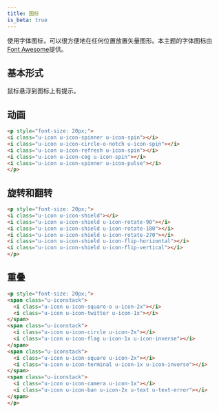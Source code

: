 ```yaml
---
title: 图标
is_beta: true
---
```


使用字体图标，可以很方便地在任何位置放置矢量图形。本主题的字体图标由[Font Awesome](http://fortawesome.github.com/Font-Awesome)提供。

## 基本形式

鼠标悬浮到图标上有提示。

<p style="font-size: 20px;">
<i class="u-icon u-icon-glass" title="u-icon u-icon-glass"></i>
<i class="u-icon u-icon-music" title="u-icon u-icon-music"></i>
<i class="u-icon u-icon-search" title="u-icon u-icon-search"></i>
<i class="u-icon u-icon-envelope-o" title="u-icon u-icon-envelope-o"></i>
<i class="u-icon u-icon-heart" title="u-icon u-icon-heart"></i>
<i class="u-icon u-icon-star" title="u-icon u-icon-star"></i>
<i class="u-icon u-icon-star-o" title="u-icon u-icon-star-o"></i>
<i class="u-icon u-icon-user" title="u-icon u-icon-user"></i>
<i class="u-icon u-icon-film" title="u-icon u-icon-film"></i>
<i class="u-icon u-icon-th-large" title="u-icon u-icon-th-large"></i>
<i class="u-icon u-icon-th" title="u-icon u-icon-th"></i>
<i class="u-icon u-icon-th-list" title="u-icon u-icon-th-list"></i>
<i class="u-icon u-icon-check" title="u-icon u-icon-check"></i>
<i class="u-icon u-icon-remove" title="u-icon u-icon-remove"></i>
<i class="u-icon u-icon-close" title="u-icon u-icon-close"></i>
<i class="u-icon u-icon-times" title="u-icon u-icon-times"></i>
<i class="u-icon u-icon-search-plus" title="u-icon u-icon-search-plus"></i>
<i class="u-icon u-icon-search-minus" title="u-icon u-icon-search-minus"></i>
<i class="u-icon u-icon-power-off" title="u-icon u-icon-power-off"></i>
<i class="u-icon u-icon-signal" title="u-icon u-icon-signal"></i>
<i class="u-icon u-icon-gear" title="u-icon u-icon-gear"></i>
<i class="u-icon u-icon-cog" title="u-icon u-icon-cog"></i>
<i class="u-icon u-icon-trash-o" title="u-icon u-icon-trash-o"></i>
<i class="u-icon u-icon-home" title="u-icon u-icon-home"></i>
<i class="u-icon u-icon-file-o" title="u-icon u-icon-file-o"></i>
<i class="u-icon u-icon-clock-o" title="u-icon u-icon-clock-o"></i>
<i class="u-icon u-icon-road" title="u-icon u-icon-road"></i>
<i class="u-icon u-icon-download" title="u-icon u-icon-download"></i>
<i class="u-icon u-icon-arrow-circle-o-down" title="u-icon u-icon-arrow-circle-o-down"></i>
<i class="u-icon u-icon-arrow-circle-o-up" title="u-icon u-icon-arrow-circle-o-up"></i>
<i class="u-icon u-icon-inbox" title="u-icon u-icon-inbox"></i>
<i class="u-icon u-icon-play-circle-o" title="u-icon u-icon-play-circle-o"></i>
<i class="u-icon u-icon-rotate-right" title="u-icon u-icon-rotate-right"></i>
<i class="u-icon u-icon-repeat" title="u-icon u-icon-repeat"></i>
<i class="u-icon u-icon-refresh" title="u-icon u-icon-refresh"></i>
<i class="u-icon u-icon-list-alt" title="u-icon u-icon-list-alt"></i>
<i class="u-icon u-icon-lock" title="u-icon u-icon-lock"></i>
<i class="u-icon u-icon-flag" title="u-icon u-icon-flag"></i>
<i class="u-icon u-icon-headphones" title="u-icon u-icon-headphones"></i>
<i class="u-icon u-icon-volume-off" title="u-icon u-icon-volume-off"></i>
<i class="u-icon u-icon-volume-down" title="u-icon u-icon-volume-down"></i>
<i class="u-icon u-icon-volume-up" title="u-icon u-icon-volume-up"></i>
<i class="u-icon u-icon-qrcode" title="u-icon u-icon-qrcode"></i>
<i class="u-icon u-icon-barcode" title="u-icon u-icon-barcode"></i>
<i class="u-icon u-icon-tag" title="u-icon u-icon-tag"></i>
<i class="u-icon u-icon-tags" title="u-icon u-icon-tags"></i>
<i class="u-icon u-icon-book" title="u-icon u-icon-book"></i>
<i class="u-icon u-icon-bookmark" title="u-icon u-icon-bookmark"></i>
<i class="u-icon u-icon-print" title="u-icon u-icon-print"></i>
<i class="u-icon u-icon-camera" title="u-icon u-icon-camera"></i>
<i class="u-icon u-icon-font" title="u-icon u-icon-font"></i>
<i class="u-icon u-icon-bold" title="u-icon u-icon-bold"></i>
<i class="u-icon u-icon-italic" title="u-icon u-icon-italic"></i>
<i class="u-icon u-icon-text-height" title="u-icon u-icon-text-height"></i>
<i class="u-icon u-icon-text-width" title="u-icon u-icon-text-width"></i>
<i class="u-icon u-icon-align-left" title="u-icon u-icon-align-left"></i>
<i class="u-icon u-icon-align-center" title="u-icon u-icon-align-center"></i>
<i class="u-icon u-icon-align-right" title="u-icon u-icon-align-right"></i>
<i class="u-icon u-icon-align-justify" title="u-icon u-icon-align-justify"></i>
<i class="u-icon u-icon-list" title="u-icon u-icon-list"></i>
<i class="u-icon u-icon-dedent" title="u-icon u-icon-dedent"></i>
<i class="u-icon u-icon-outdent" title="u-icon u-icon-outdent"></i>
<i class="u-icon u-icon-indent" title="u-icon u-icon-indent"></i>
<i class="u-icon u-icon-video-camera" title="u-icon u-icon-video-camera"></i>
<i class="u-icon u-icon-photo" title="u-icon u-icon-photo"></i>
<i class="u-icon u-icon-image" title="u-icon u-icon-image"></i>
<i class="u-icon u-icon-picture-o" title="u-icon u-icon-picture-o"></i>
<i class="u-icon u-icon-pencil" title="u-icon u-icon-pencil"></i>
<i class="u-icon u-icon-map-marker" title="u-icon u-icon-map-marker"></i>
<i class="u-icon u-icon-adjust" title="u-icon u-icon-adjust"></i>
<i class="u-icon u-icon-tint" title="u-icon u-icon-tint"></i>
<i class="u-icon u-icon-edit" title="u-icon u-icon-edit"></i>
<i class="u-icon u-icon-pencil-square-o" title="u-icon u-icon-pencil-square-o"></i>
<i class="u-icon u-icon-share-square-o" title="u-icon u-icon-share-square-o"></i>
<i class="u-icon u-icon-check-square-o" title="u-icon u-icon-check-square-o"></i>
<i class="u-icon u-icon-arrows" title="u-icon u-icon-arrows"></i>
<i class="u-icon u-icon-step-backward" title="u-icon u-icon-step-backward"></i>
<i class="u-icon u-icon-fast-backward" title="u-icon u-icon-fast-backward"></i>
<i class="u-icon u-icon-backward" title="u-icon u-icon-backward"></i>
<i class="u-icon u-icon-play" title="u-icon u-icon-play"></i>
<i class="u-icon u-icon-pause" title="u-icon u-icon-pause"></i>
<i class="u-icon u-icon-stop" title="u-icon u-icon-stop"></i>
<i class="u-icon u-icon-forward" title="u-icon u-icon-forward"></i>
<i class="u-icon u-icon-fast-forward" title="u-icon u-icon-fast-forward"></i>
<i class="u-icon u-icon-step-forward" title="u-icon u-icon-step-forward"></i>
<i class="u-icon u-icon-eject" title="u-icon u-icon-eject"></i>
<i class="u-icon u-icon-chevron-left" title="u-icon u-icon-chevron-left"></i>
<i class="u-icon u-icon-chevron-right" title="u-icon u-icon-chevron-right"></i>
<i class="u-icon u-icon-plus-circle" title="u-icon u-icon-plus-circle"></i>
<i class="u-icon u-icon-minus-circle" title="u-icon u-icon-minus-circle"></i>
<i class="u-icon u-icon-times-circle" title="u-icon u-icon-times-circle"></i>
<i class="u-icon u-icon-check-circle" title="u-icon u-icon-check-circle"></i>
<i class="u-icon u-icon-question-circle" title="u-icon u-icon-question-circle"></i>
<i class="u-icon u-icon-info-circle" title="u-icon u-icon-info-circle"></i>
<i class="u-icon u-icon-crosshairs" title="u-icon u-icon-crosshairs"></i>
<i class="u-icon u-icon-times-circle-o" title="u-icon u-icon-times-circle-o"></i>
<i class="u-icon u-icon-check-circle-o" title="u-icon u-icon-check-circle-o"></i>
<i class="u-icon u-icon-ban" title="u-icon u-icon-ban"></i>
<i class="u-icon u-icon-arrow-left" title="u-icon u-icon-arrow-left"></i>
<i class="u-icon u-icon-arrow-right" title="u-icon u-icon-arrow-right"></i>
<i class="u-icon u-icon-arrow-up" title="u-icon u-icon-arrow-up"></i>
<i class="u-icon u-icon-arrow-down" title="u-icon u-icon-arrow-down"></i>
<i class="u-icon u-icon-mail-forward" title="u-icon u-icon-mail-forward"></i>
<i class="u-icon u-icon-share" title="u-icon u-icon-share"></i>
<i class="u-icon u-icon-expand" title="u-icon u-icon-expand"></i>
<i class="u-icon u-icon-compress" title="u-icon u-icon-compress"></i>
<i class="u-icon u-icon-plus" title="u-icon u-icon-plus"></i>
<i class="u-icon u-icon-minus" title="u-icon u-icon-minus"></i>
<i class="u-icon u-icon-asterisk" title="u-icon u-icon-asterisk"></i>
<i class="u-icon u-icon-exclamation-circle" title="u-icon u-icon-exclamation-circle"></i>
<i class="u-icon u-icon-gift" title="u-icon u-icon-gift"></i>
<i class="u-icon u-icon-leaf" title="u-icon u-icon-leaf"></i>
<i class="u-icon u-icon-fire" title="u-icon u-icon-fire"></i>
<i class="u-icon u-icon-eye" title="u-icon u-icon-eye"></i>
<i class="u-icon u-icon-eye-slash" title="u-icon u-icon-eye-slash"></i>
<i class="u-icon u-icon-warning" title="u-icon u-icon-warning"></i>
<i class="u-icon u-icon-exclamation-triangle" title="u-icon u-icon-exclamation-triangle"></i>
<i class="u-icon u-icon-plane" title="u-icon u-icon-plane"></i>
<i class="u-icon u-icon-calendar" title="u-icon u-icon-calendar"></i>
<i class="u-icon u-icon-random" title="u-icon u-icon-random"></i>
<i class="u-icon u-icon-comment" title="u-icon u-icon-comment"></i>
<i class="u-icon u-icon-magnet" title="u-icon u-icon-magnet"></i>
<i class="u-icon u-icon-chevron-up" title="u-icon u-icon-chevron-up"></i>
<i class="u-icon u-icon-chevron-down" title="u-icon u-icon-chevron-down"></i>
<i class="u-icon u-icon-retweet" title="u-icon u-icon-retweet"></i>
<i class="u-icon u-icon-shopping-cart" title="u-icon u-icon-shopping-cart"></i>
<i class="u-icon u-icon-folder" title="u-icon u-icon-folder"></i>
<i class="u-icon u-icon-folder-open" title="u-icon u-icon-folder-open"></i>
<i class="u-icon u-icon-arrows-v" title="u-icon u-icon-arrows-v"></i>
<i class="u-icon u-icon-arrows-h" title="u-icon u-icon-arrows-h"></i>
<i class="u-icon u-icon-bar-chart-o" title="u-icon u-icon-bar-chart-o"></i>
<i class="u-icon u-icon-bar-chart" title="u-icon u-icon-bar-chart"></i>
<i class="u-icon u-icon-twitter-square" title="u-icon u-icon-twitter-square"></i>
<i class="u-icon u-icon-facebook-square" title="u-icon u-icon-facebook-square"></i>
<i class="u-icon u-icon-camera-retro" title="u-icon u-icon-camera-retro"></i>
<i class="u-icon u-icon-key" title="u-icon u-icon-key"></i>
<i class="u-icon u-icon-gears" title="u-icon u-icon-gears"></i>
<i class="u-icon u-icon-cogs" title="u-icon u-icon-cogs"></i>
<i class="u-icon u-icon-comments" title="u-icon u-icon-comments"></i>
<i class="u-icon u-icon-thumbs-o-up" title="u-icon u-icon-thumbs-o-up"></i>
<i class="u-icon u-icon-thumbs-o-down" title="u-icon u-icon-thumbs-o-down"></i>
<i class="u-icon u-icon-star-half" title="u-icon u-icon-star-half"></i>
<i class="u-icon u-icon-heart-o" title="u-icon u-icon-heart-o"></i>
<i class="u-icon u-icon-sign-out" title="u-icon u-icon-sign-out"></i>
<i class="u-icon u-icon-linkedin-square" title="u-icon u-icon-linkedin-square"></i>
<i class="u-icon u-icon-thumb-tack" title="u-icon u-icon-thumb-tack"></i>
<i class="u-icon u-icon-external-link" title="u-icon u-icon-external-link"></i>
<i class="u-icon u-icon-sign-in" title="u-icon u-icon-sign-in"></i>
<i class="u-icon u-icon-trophy" title="u-icon u-icon-trophy"></i>
<i class="u-icon u-icon-github-square" title="u-icon u-icon-github-square"></i>
<i class="u-icon u-icon-upload" title="u-icon u-icon-upload"></i>
<i class="u-icon u-icon-lemon-o" title="u-icon u-icon-lemon-o"></i>
<i class="u-icon u-icon-phone" title="u-icon u-icon-phone"></i>
<i class="u-icon u-icon-square-o" title="u-icon u-icon-square-o"></i>
<i class="u-icon u-icon-bookmark-o" title="u-icon u-icon-bookmark-o"></i>
<i class="u-icon u-icon-phone-square" title="u-icon u-icon-phone-square"></i>
<i class="u-icon u-icon-twitter" title="u-icon u-icon-twitter"></i>
<i class="u-icon u-icon-facebook-f" title="u-icon u-icon-facebook-f"></i>
<i class="u-icon u-icon-facebook" title="u-icon u-icon-facebook"></i>
<i class="u-icon u-icon-github" title="u-icon u-icon-github"></i>
<i class="u-icon u-icon-unlock" title="u-icon u-icon-unlock"></i>
<i class="u-icon u-icon-credit-card" title="u-icon u-icon-credit-card"></i>
<i class="u-icon u-icon-feed" title="u-icon u-icon-feed"></i>
<i class="u-icon u-icon-rss" title="u-icon u-icon-rss"></i>
<i class="u-icon u-icon-hdd-o" title="u-icon u-icon-hdd-o"></i>
<i class="u-icon u-icon-bullhorn" title="u-icon u-icon-bullhorn"></i>
<i class="u-icon u-icon-bell" title="u-icon u-icon-bell"></i>
<i class="u-icon u-icon-certificate" title="u-icon u-icon-certificate"></i>
<i class="u-icon u-icon-hand-o-right" title="u-icon u-icon-hand-o-right"></i>
<i class="u-icon u-icon-hand-o-left" title="u-icon u-icon-hand-o-left"></i>
<i class="u-icon u-icon-hand-o-up" title="u-icon u-icon-hand-o-up"></i>
<i class="u-icon u-icon-hand-o-down" title="u-icon u-icon-hand-o-down"></i>
<i class="u-icon u-icon-arrow-circle-left" title="u-icon u-icon-arrow-circle-left"></i>
<i class="u-icon u-icon-arrow-circle-right" title="u-icon u-icon-arrow-circle-right"></i>
<i class="u-icon u-icon-arrow-circle-up" title="u-icon u-icon-arrow-circle-up"></i>
<i class="u-icon u-icon-arrow-circle-down" title="u-icon u-icon-arrow-circle-down"></i>
<i class="u-icon u-icon-globe" title="u-icon u-icon-globe"></i>
<i class="u-icon u-icon-wrench" title="u-icon u-icon-wrench"></i>
<i class="u-icon u-icon-tasks" title="u-icon u-icon-tasks"></i>
<i class="u-icon u-icon-filter" title="u-icon u-icon-filter"></i>
<i class="u-icon u-icon-briefcase" title="u-icon u-icon-briefcase"></i>
<i class="u-icon u-icon-arrows-alt" title="u-icon u-icon-arrows-alt"></i>
<i class="u-icon u-icon-group" title="u-icon u-icon-group"></i>
<i class="u-icon u-icon-users" title="u-icon u-icon-users"></i>
<i class="u-icon u-icon-chain" title="u-icon u-icon-chain"></i>
<i class="u-icon u-icon-link" title="u-icon u-icon-link"></i>
<i class="u-icon u-icon-cloud" title="u-icon u-icon-cloud"></i>
<i class="u-icon u-icon-flask" title="u-icon u-icon-flask"></i>
<i class="u-icon u-icon-cut" title="u-icon u-icon-cut"></i>
<i class="u-icon u-icon-scissors" title="u-icon u-icon-scissors"></i>
<i class="u-icon u-icon-copy" title="u-icon u-icon-copy"></i>
<i class="u-icon u-icon-files-o" title="u-icon u-icon-files-o"></i>
<i class="u-icon u-icon-paperclip" title="u-icon u-icon-paperclip"></i>
<i class="u-icon u-icon-save" title="u-icon u-icon-save"></i>
<i class="u-icon u-icon-floppy-o" title="u-icon u-icon-floppy-o"></i>
<i class="u-icon u-icon-square" title="u-icon u-icon-square"></i>
<i class="u-icon u-icon-navicon" title="u-icon u-icon-navicon"></i>
<i class="u-icon u-icon-reorder" title="u-icon u-icon-reorder"></i>
<i class="u-icon u-icon-bars" title="u-icon u-icon-bars"></i>
<i class="u-icon u-icon-list-ul" title="u-icon u-icon-list-ul"></i>
<i class="u-icon u-icon-list-ol" title="u-icon u-icon-list-ol"></i>
<i class="u-icon u-icon-strikethrough" title="u-icon u-icon-strikethrough"></i>
<i class="u-icon u-icon-underline" title="u-icon u-icon-underline"></i>
<i class="u-icon u-icon-table" title="u-icon u-icon-table"></i>
<i class="u-icon u-icon-magic" title="u-icon u-icon-magic"></i>
<i class="u-icon u-icon-truck" title="u-icon u-icon-truck"></i>
<i class="u-icon u-icon-pinterest" title="u-icon u-icon-pinterest"></i>
<i class="u-icon u-icon-pinterest-square" title="u-icon u-icon-pinterest-square"></i>
<i class="u-icon u-icon-google-plus-square" title="u-icon u-icon-google-plus-square"></i>
<i class="u-icon u-icon-google-plus" title="u-icon u-icon-google-plus"></i>
<i class="u-icon u-icon-money" title="u-icon u-icon-money"></i>
<i class="u-icon u-icon-caret-down" title="u-icon u-icon-caret-down"></i>
<i class="u-icon u-icon-caret-up" title="u-icon u-icon-caret-up"></i>
<i class="u-icon u-icon-caret-left" title="u-icon u-icon-caret-left"></i>
<i class="u-icon u-icon-caret-right" title="u-icon u-icon-caret-right"></i>
<i class="u-icon u-icon-columns" title="u-icon u-icon-columns"></i>
<i class="u-icon u-icon-unsorted" title="u-icon u-icon-unsorted"></i>
<i class="u-icon u-icon-sort" title="u-icon u-icon-sort"></i>
<i class="u-icon u-icon-sort-down" title="u-icon u-icon-sort-down"></i>
<i class="u-icon u-icon-sort-desc" title="u-icon u-icon-sort-desc"></i>
<i class="u-icon u-icon-sort-up" title="u-icon u-icon-sort-up"></i>
<i class="u-icon u-icon-sort-asc" title="u-icon u-icon-sort-asc"></i>
<i class="u-icon u-icon-envelope" title="u-icon u-icon-envelope"></i>
<i class="u-icon u-icon-linkedin" title="u-icon u-icon-linkedin"></i>
<i class="u-icon u-icon-rotate-left" title="u-icon u-icon-rotate-left"></i>
<i class="u-icon u-icon-undo" title="u-icon u-icon-undo"></i>
<i class="u-icon u-icon-legal" title="u-icon u-icon-legal"></i>
<i class="u-icon u-icon-gavel" title="u-icon u-icon-gavel"></i>
<i class="u-icon u-icon-dashboard" title="u-icon u-icon-dashboard"></i>
<i class="u-icon u-icon-tachometer" title="u-icon u-icon-tachometer"></i>
<i class="u-icon u-icon-comment-o" title="u-icon u-icon-comment-o"></i>
<i class="u-icon u-icon-comments-o" title="u-icon u-icon-comments-o"></i>
<i class="u-icon u-icon-flash" title="u-icon u-icon-flash"></i>
<i class="u-icon u-icon-bolt" title="u-icon u-icon-bolt"></i>
<i class="u-icon u-icon-sitemap" title="u-icon u-icon-sitemap"></i>
<i class="u-icon u-icon-umbrella" title="u-icon u-icon-umbrella"></i>
<i class="u-icon u-icon-paste" title="u-icon u-icon-paste"></i>
<i class="u-icon u-icon-clipboard" title="u-icon u-icon-clipboard"></i>
<i class="u-icon u-icon-lightbulb-o" title="u-icon u-icon-lightbulb-o"></i>
<i class="u-icon u-icon-exchange" title="u-icon u-icon-exchange"></i>
<i class="u-icon u-icon-cloud-download" title="u-icon u-icon-cloud-download"></i>
<i class="u-icon u-icon-cloud-upload" title="u-icon u-icon-cloud-upload"></i>
<i class="u-icon u-icon-user-md" title="u-icon u-icon-user-md"></i>
<i class="u-icon u-icon-stethoscope" title="u-icon u-icon-stethoscope"></i>
<i class="u-icon u-icon-suitcase" title="u-icon u-icon-suitcase"></i>
<i class="u-icon u-icon-bell-o" title="u-icon u-icon-bell-o"></i>
<i class="u-icon u-icon-coffee" title="u-icon u-icon-coffee"></i>
<i class="u-icon u-icon-cutlery" title="u-icon u-icon-cutlery"></i>
<i class="u-icon u-icon-file-text-o" title="u-icon u-icon-file-text-o"></i>
<i class="u-icon u-icon-building-o" title="u-icon u-icon-building-o"></i>
<i class="u-icon u-icon-hospital-o" title="u-icon u-icon-hospital-o"></i>
<i class="u-icon u-icon-ambulance" title="u-icon u-icon-ambulance"></i>
<i class="u-icon u-icon-medkit" title="u-icon u-icon-medkit"></i>
<i class="u-icon u-icon-fighter-jet" title="u-icon u-icon-fighter-jet"></i>
<i class="u-icon u-icon-beer" title="u-icon u-icon-beer"></i>
<i class="u-icon u-icon-h-square" title="u-icon u-icon-h-square"></i>
<i class="u-icon u-icon-plus-square" title="u-icon u-icon-plus-square"></i>
<i class="u-icon u-icon-angle-double-left" title="u-icon u-icon-angle-double-left"></i>
<i class="u-icon u-icon-angle-double-right" title="u-icon u-icon-angle-double-right"></i>
<i class="u-icon u-icon-angle-double-up" title="u-icon u-icon-angle-double-up"></i>
<i class="u-icon u-icon-angle-double-down" title="u-icon u-icon-angle-double-down"></i>
<i class="u-icon u-icon-angle-left" title="u-icon u-icon-angle-left"></i>
<i class="u-icon u-icon-angle-right" title="u-icon u-icon-angle-right"></i>
<i class="u-icon u-icon-angle-up" title="u-icon u-icon-angle-up"></i>
<i class="u-icon u-icon-angle-down" title="u-icon u-icon-angle-down"></i>
<i class="u-icon u-icon-desktop" title="u-icon u-icon-desktop"></i>
<i class="u-icon u-icon-laptop" title="u-icon u-icon-laptop"></i>
<i class="u-icon u-icon-tablet" title="u-icon u-icon-tablet"></i>
<i class="u-icon u-icon-mobile-phone" title="u-icon u-icon-mobile-phone"></i>
<i class="u-icon u-icon-mobile" title="u-icon u-icon-mobile"></i>
<i class="u-icon u-icon-circle-o" title="u-icon u-icon-circle-o"></i>
<i class="u-icon u-icon-quote-left" title="u-icon u-icon-quote-left"></i>
<i class="u-icon u-icon-quote-right" title="u-icon u-icon-quote-right"></i>
<i class="u-icon u-icon-spinner" title="u-icon u-icon-spinner"></i>
<i class="u-icon u-icon-circle" title="u-icon u-icon-circle"></i>
<i class="u-icon u-icon-mail-reply" title="u-icon u-icon-mail-reply"></i>
<i class="u-icon u-icon-reply" title="u-icon u-icon-reply"></i>
<i class="u-icon u-icon-github-alt" title="u-icon u-icon-github-alt"></i>
<i class="u-icon u-icon-folder-o" title="u-icon u-icon-folder-o"></i>
<i class="u-icon u-icon-folder-open-o" title="u-icon u-icon-folder-open-o"></i>
<i class="u-icon u-icon-smile-o" title="u-icon u-icon-smile-o"></i>
<i class="u-icon u-icon-frown-o" title="u-icon u-icon-frown-o"></i>
<i class="u-icon u-icon-meh-o" title="u-icon u-icon-meh-o"></i>
<i class="u-icon u-icon-gamepad" title="u-icon u-icon-gamepad"></i>
<i class="u-icon u-icon-keyboard-o" title="u-icon u-icon-keyboard-o"></i>
<i class="u-icon u-icon-flag-o" title="u-icon u-icon-flag-o"></i>
<i class="u-icon u-icon-flag-checkered" title="u-icon u-icon-flag-checkered"></i>
<i class="u-icon u-icon-terminal" title="u-icon u-icon-terminal"></i>
<i class="u-icon u-icon-code" title="u-icon u-icon-code"></i>
<i class="u-icon u-icon-mail-reply-all" title="u-icon u-icon-mail-reply-all"></i>
<i class="u-icon u-icon-reply-all" title="u-icon u-icon-reply-all"></i>
<i class="u-icon u-icon-star-half-empty" title="u-icon u-icon-star-half-empty"></i>
<i class="u-icon u-icon-star-half-full" title="u-icon u-icon-star-half-full"></i>
<i class="u-icon u-icon-star-half-o" title="u-icon u-icon-star-half-o"></i>
<i class="u-icon u-icon-location-arrow" title="u-icon u-icon-location-arrow"></i>
<i class="u-icon u-icon-crop" title="u-icon u-icon-crop"></i>
<i class="u-icon u-icon-code-fork" title="u-icon u-icon-code-fork"></i>
<i class="u-icon u-icon-unlink" title="u-icon u-icon-unlink"></i>
<i class="u-icon u-icon-chain-broken" title="u-icon u-icon-chain-broken"></i>
<i class="u-icon u-icon-question" title="u-icon u-icon-question"></i>
<i class="u-icon u-icon-info" title="u-icon u-icon-info"></i>
<i class="u-icon u-icon-exclamation" title="u-icon u-icon-exclamation"></i>
<i class="u-icon u-icon-superscript" title="u-icon u-icon-superscript"></i>
<i class="u-icon u-icon-subscript" title="u-icon u-icon-subscript"></i>
<i class="u-icon u-icon-eraser" title="u-icon u-icon-eraser"></i>
<i class="u-icon u-icon-puzzle-piece" title="u-icon u-icon-puzzle-piece"></i>
<i class="u-icon u-icon-microphone" title="u-icon u-icon-microphone"></i>
<i class="u-icon u-icon-microphone-slash" title="u-icon u-icon-microphone-slash"></i>
<i class="u-icon u-icon-shield" title="u-icon u-icon-shield"></i>
<i class="u-icon u-icon-calendar-o" title="u-icon u-icon-calendar-o"></i>
<i class="u-icon u-icon-fire-extinguisher" title="u-icon u-icon-fire-extinguisher"></i>
<i class="u-icon u-icon-rocket" title="u-icon u-icon-rocket"></i>
<i class="u-icon u-icon-maxcdn" title="u-icon u-icon-maxcdn"></i>
<i class="u-icon u-icon-chevron-circle-left" title="u-icon u-icon-chevron-circle-left"></i>
<i class="u-icon u-icon-chevron-circle-right" title="u-icon u-icon-chevron-circle-right"></i>
<i class="u-icon u-icon-chevron-circle-up" title="u-icon u-icon-chevron-circle-up"></i>
<i class="u-icon u-icon-chevron-circle-down" title="u-icon u-icon-chevron-circle-down"></i>
<i class="u-icon u-icon-html5" title="u-icon u-icon-html5"></i>
<i class="u-icon u-icon-css3" title="u-icon u-icon-css3"></i>
<i class="u-icon u-icon-anchor" title="u-icon u-icon-anchor"></i>
<i class="u-icon u-icon-unlock-alt" title="u-icon u-icon-unlock-alt"></i>
<i class="u-icon u-icon-bullseye" title="u-icon u-icon-bullseye"></i>
<i class="u-icon u-icon-ellipsis-h" title="u-icon u-icon-ellipsis-h"></i>
<i class="u-icon u-icon-ellipsis-v" title="u-icon u-icon-ellipsis-v"></i>
<i class="u-icon u-icon-rss-square" title="u-icon u-icon-rss-square"></i>
<i class="u-icon u-icon-play-circle" title="u-icon u-icon-play-circle"></i>
<i class="u-icon u-icon-ticket" title="u-icon u-icon-ticket"></i>
<i class="u-icon u-icon-minus-square" title="u-icon u-icon-minus-square"></i>
<i class="u-icon u-icon-minus-square-o" title="u-icon u-icon-minus-square-o"></i>
<i class="u-icon u-icon-level-up" title="u-icon u-icon-level-up"></i>
<i class="u-icon u-icon-level-down" title="u-icon u-icon-level-down"></i>
<i class="u-icon u-icon-check-square" title="u-icon u-icon-check-square"></i>
<i class="u-icon u-icon-pencil-square" title="u-icon u-icon-pencil-square"></i>
<i class="u-icon u-icon-external-link-square" title="u-icon u-icon-external-link-square"></i>
<i class="u-icon u-icon-share-square" title="u-icon u-icon-share-square"></i>
<i class="u-icon u-icon-compass" title="u-icon u-icon-compass"></i>
<i class="u-icon u-icon-toggle-down" title="u-icon u-icon-toggle-down"></i>
<i class="u-icon u-icon-caret-square-o-down" title="u-icon u-icon-caret-square-o-down"></i>
<i class="u-icon u-icon-toggle-up" title="u-icon u-icon-toggle-up"></i>
<i class="u-icon u-icon-caret-square-o-up" title="u-icon u-icon-caret-square-o-up"></i>
<i class="u-icon u-icon-toggle-right" title="u-icon u-icon-toggle-right"></i>
<i class="u-icon u-icon-caret-square-o-right" title="u-icon u-icon-caret-square-o-right"></i>
<i class="u-icon u-icon-euro" title="u-icon u-icon-euro"></i>
<i class="u-icon u-icon-eur" title="u-icon u-icon-eur"></i>
<i class="u-icon u-icon-gbp" title="u-icon u-icon-gbp"></i>
<i class="u-icon u-icon-dollar" title="u-icon u-icon-dollar"></i>
<i class="u-icon u-icon-usd" title="u-icon u-icon-usd"></i>
<i class="u-icon u-icon-rupee" title="u-icon u-icon-rupee"></i>
<i class="u-icon u-icon-inr" title="u-icon u-icon-inr"></i>
<i class="u-icon u-icon-cny" title="u-icon u-icon-cny"></i>
<i class="u-icon u-icon-rmb" title="u-icon u-icon-rmb"></i>
<i class="u-icon u-icon-yen" title="u-icon u-icon-yen"></i>
<i class="u-icon u-icon-jpy" title="u-icon u-icon-jpy"></i>
<i class="u-icon u-icon-ruble" title="u-icon u-icon-ruble"></i>
<i class="u-icon u-icon-rouble" title="u-icon u-icon-rouble"></i>
<i class="u-icon u-icon-rub" title="u-icon u-icon-rub"></i>
<i class="u-icon u-icon-won" title="u-icon u-icon-won"></i>
<i class="u-icon u-icon-krw" title="u-icon u-icon-krw"></i>
<i class="u-icon u-icon-bitcoin" title="u-icon u-icon-bitcoin"></i>
<i class="u-icon u-icon-btc" title="u-icon u-icon-btc"></i>
<i class="u-icon u-icon-file" title="u-icon u-icon-file"></i>
<i class="u-icon u-icon-file-text" title="u-icon u-icon-file-text"></i>
<i class="u-icon u-icon-sort-alpha-asc" title="u-icon u-icon-sort-alpha-asc"></i>
<i class="u-icon u-icon-sort-alpha-desc" title="u-icon u-icon-sort-alpha-desc"></i>
<i class="u-icon u-icon-sort-amount-asc" title="u-icon u-icon-sort-amount-asc"></i>
<i class="u-icon u-icon-sort-amount-desc" title="u-icon u-icon-sort-amount-desc"></i>
<i class="u-icon u-icon-sort-numeric-asc" title="u-icon u-icon-sort-numeric-asc"></i>
<i class="u-icon u-icon-sort-numeric-desc" title="u-icon u-icon-sort-numeric-desc"></i>
<i class="u-icon u-icon-thumbs-up" title="u-icon u-icon-thumbs-up"></i>
<i class="u-icon u-icon-thumbs-down" title="u-icon u-icon-thumbs-down"></i>
<i class="u-icon u-icon-youtube-square" title="u-icon u-icon-youtube-square"></i>
<i class="u-icon u-icon-youtube" title="u-icon u-icon-youtube"></i>
<i class="u-icon u-icon-xing" title="u-icon u-icon-xing"></i>
<i class="u-icon u-icon-xing-square" title="u-icon u-icon-xing-square"></i>
<i class="u-icon u-icon-youtube-play" title="u-icon u-icon-youtube-play"></i>
<i class="u-icon u-icon-dropbox" title="u-icon u-icon-dropbox"></i>
<i class="u-icon u-icon-stack-overflow" title="u-icon u-icon-stack-overflow"></i>
<i class="u-icon u-icon-instagram" title="u-icon u-icon-instagram"></i>
<i class="u-icon u-icon-flickr" title="u-icon u-icon-flickr"></i>
<i class="u-icon u-icon-adn" title="u-icon u-icon-adn"></i>
<i class="u-icon u-icon-bitbucket" title="u-icon u-icon-bitbucket"></i>
<i class="u-icon u-icon-bitbucket-square" title="u-icon u-icon-bitbucket-square"></i>
<i class="u-icon u-icon-tumblr" title="u-icon u-icon-tumblr"></i>
<i class="u-icon u-icon-tumblr-square" title="u-icon u-icon-tumblr-square"></i>
<i class="u-icon u-icon-long-arrow-down" title="u-icon u-icon-long-arrow-down"></i>
<i class="u-icon u-icon-long-arrow-up" title="u-icon u-icon-long-arrow-up"></i>
<i class="u-icon u-icon-long-arrow-left" title="u-icon u-icon-long-arrow-left"></i>
<i class="u-icon u-icon-long-arrow-right" title="u-icon u-icon-long-arrow-right"></i>
<i class="u-icon u-icon-apple" title="u-icon u-icon-apple"></i>
<i class="u-icon u-icon-windows" title="u-icon u-icon-windows"></i>
<i class="u-icon u-icon-android" title="u-icon u-icon-android"></i>
<i class="u-icon u-icon-linux" title="u-icon u-icon-linux"></i>
<i class="u-icon u-icon-dribbble" title="u-icon u-icon-dribbble"></i>
<i class="u-icon u-icon-skype" title="u-icon u-icon-skype"></i>
<i class="u-icon u-icon-foursquare" title="u-icon u-icon-foursquare"></i>
<i class="u-icon u-icon-trello" title="u-icon u-icon-trello"></i>
<i class="u-icon u-icon-female" title="u-icon u-icon-female"></i>
<i class="u-icon u-icon-male" title="u-icon u-icon-male"></i>
<i class="u-icon u-icon-gittip" title="u-icon u-icon-gittip"></i>
<i class="u-icon u-icon-gratipay" title="u-icon u-icon-gratipay"></i>
<i class="u-icon u-icon-sun-o" title="u-icon u-icon-sun-o"></i>
<i class="u-icon u-icon-moon-o" title="u-icon u-icon-moon-o"></i>
<i class="u-icon u-icon-archive" title="u-icon u-icon-archive"></i>
<i class="u-icon u-icon-bug" title="u-icon u-icon-bug"></i>
<i class="u-icon u-icon-vk" title="u-icon u-icon-vk"></i>
<i class="u-icon u-icon-weibo" title="u-icon u-icon-weibo"></i>
<i class="u-icon u-icon-renren" title="u-icon u-icon-renren"></i>
<i class="u-icon u-icon-pagelines" title="u-icon u-icon-pagelines"></i>
<i class="u-icon u-icon-stack-exchange" title="u-icon u-icon-stack-exchange"></i>
<i class="u-icon u-icon-arrow-circle-o-right" title="u-icon u-icon-arrow-circle-o-right"></i>
<i class="u-icon u-icon-arrow-circle-o-left" title="u-icon u-icon-arrow-circle-o-left"></i>
<i class="u-icon u-icon-toggle-left" title="u-icon u-icon-toggle-left"></i>
<i class="u-icon u-icon-caret-square-o-left" title="u-icon u-icon-caret-square-o-left"></i>
<i class="u-icon u-icon-dot-circle-o" title="u-icon u-icon-dot-circle-o"></i>
<i class="u-icon u-icon-wheelchair" title="u-icon u-icon-wheelchair"></i>
<i class="u-icon u-icon-vimeo-square" title="u-icon u-icon-vimeo-square"></i>
<i class="u-icon u-icon-turkish-lira" title="u-icon u-icon-turkish-lira"></i>
<i class="u-icon u-icon-try" title="u-icon u-icon-try"></i>
<i class="u-icon u-icon-plus-square-o" title="u-icon u-icon-plus-square-o"></i>
<i class="u-icon u-icon-space-shuttle" title="u-icon u-icon-space-shuttle"></i>
<i class="u-icon u-icon-slack" title="u-icon u-icon-slack"></i>
<i class="u-icon u-icon-envelope-square" title="u-icon u-icon-envelope-square"></i>
<i class="u-icon u-icon-wordpress" title="u-icon u-icon-wordpress"></i>
<i class="u-icon u-icon-openid" title="u-icon u-icon-openid"></i>
<i class="u-icon u-icon-institution" title="u-icon u-icon-institution"></i>
<i class="u-icon u-icon-bank" title="u-icon u-icon-bank"></i>
<i class="u-icon u-icon-university" title="u-icon u-icon-university"></i>
<i class="u-icon u-icon-mortar-board" title="u-icon u-icon-mortar-board"></i>
<i class="u-icon u-icon-graduation-cap" title="u-icon u-icon-graduation-cap"></i>
<i class="u-icon u-icon-yahoo" title="u-icon u-icon-yahoo"></i>
<i class="u-icon u-icon-google" title="u-icon u-icon-google"></i>
<i class="u-icon u-icon-reddit" title="u-icon u-icon-reddit"></i>
<i class="u-icon u-icon-reddit-square" title="u-icon u-icon-reddit-square"></i>
<i class="u-icon u-icon-stumbleupon-circle" title="u-icon u-icon-stumbleupon-circle"></i>
<i class="u-icon u-icon-stumbleupon" title="u-icon u-icon-stumbleupon"></i>
<i class="u-icon u-icon-delicious" title="u-icon u-icon-delicious"></i>
<i class="u-icon u-icon-digg" title="u-icon u-icon-digg"></i>
<i class="u-icon u-icon-pied-piper" title="u-icon u-icon-pied-piper"></i>
<i class="u-icon u-icon-pied-piper-alt" title="u-icon u-icon-pied-piper-alt"></i>
<i class="u-icon u-icon-drupal" title="u-icon u-icon-drupal"></i>
<i class="u-icon u-icon-joomla" title="u-icon u-icon-joomla"></i>
<i class="u-icon u-icon-language" title="u-icon u-icon-language"></i>
<i class="u-icon u-icon-fax" title="u-icon u-icon-fax"></i>
<i class="u-icon u-icon-building" title="u-icon u-icon-building"></i>
<i class="u-icon u-icon-child" title="u-icon u-icon-child"></i>
<i class="u-icon u-icon-paw" title="u-icon u-icon-paw"></i>
<i class="u-icon u-icon-spoon" title="u-icon u-icon-spoon"></i>
<i class="u-icon u-icon-cube" title="u-icon u-icon-cube"></i>
<i class="u-icon u-icon-cubes" title="u-icon u-icon-cubes"></i>
<i class="u-icon u-icon-behance" title="u-icon u-icon-behance"></i>
<i class="u-icon u-icon-behance-square" title="u-icon u-icon-behance-square"></i>
<i class="u-icon u-icon-steam" title="u-icon u-icon-steam"></i>
<i class="u-icon u-icon-steam-square" title="u-icon u-icon-steam-square"></i>
<i class="u-icon u-icon-recycle" title="u-icon u-icon-recycle"></i>
<i class="u-icon u-icon-automobile" title="u-icon u-icon-automobile"></i>
<i class="u-icon u-icon-car" title="u-icon u-icon-car"></i>
<i class="u-icon u-icon-cab" title="u-icon u-icon-cab"></i>
<i class="u-icon u-icon-taxi" title="u-icon u-icon-taxi"></i>
<i class="u-icon u-icon-tree" title="u-icon u-icon-tree"></i>
<i class="u-icon u-icon-spotify" title="u-icon u-icon-spotify"></i>
<i class="u-icon u-icon-deviantart" title="u-icon u-icon-deviantart"></i>
<i class="u-icon u-icon-soundcloud" title="u-icon u-icon-soundcloud"></i>
<i class="u-icon u-icon-database" title="u-icon u-icon-database"></i>
<i class="u-icon u-icon-file-pdf-o" title="u-icon u-icon-file-pdf-o"></i>
<i class="u-icon u-icon-file-word-o" title="u-icon u-icon-file-word-o"></i>
<i class="u-icon u-icon-file-excel-o" title="u-icon u-icon-file-excel-o"></i>
<i class="u-icon u-icon-file-powerpoint-o" title="u-icon u-icon-file-powerpoint-o"></i>
<i class="u-icon u-icon-file-photo-o" title="u-icon u-icon-file-photo-o"></i>
<i class="u-icon u-icon-file-picture-o" title="u-icon u-icon-file-picture-o"></i>
<i class="u-icon u-icon-file-image-o" title="u-icon u-icon-file-image-o"></i>
<i class="u-icon u-icon-file-zip-o" title="u-icon u-icon-file-zip-o"></i>
<i class="u-icon u-icon-file-archive-o" title="u-icon u-icon-file-archive-o"></i>
<i class="u-icon u-icon-file-sound-o" title="u-icon u-icon-file-sound-o"></i>
<i class="u-icon u-icon-file-audio-o" title="u-icon u-icon-file-audio-o"></i>
<i class="u-icon u-icon-file-movie-o" title="u-icon u-icon-file-movie-o"></i>
<i class="u-icon u-icon-file-video-o" title="u-icon u-icon-file-video-o"></i>
<i class="u-icon u-icon-file-code-o" title="u-icon u-icon-file-code-o"></i>
<i class="u-icon u-icon-vine" title="u-icon u-icon-vine"></i>
<i class="u-icon u-icon-codepen" title="u-icon u-icon-codepen"></i>
<i class="u-icon u-icon-jsfiddle" title="u-icon u-icon-jsfiddle"></i>
<i class="u-icon u-icon-life-bouy" title="u-icon u-icon-life-bouy"></i>
<i class="u-icon u-icon-life-buoy" title="u-icon u-icon-life-buoy"></i>
<i class="u-icon u-icon-life-saver" title="u-icon u-icon-life-saver"></i>
<i class="u-icon u-icon-support" title="u-icon u-icon-support"></i>
<i class="u-icon u-icon-life-ring" title="u-icon u-icon-life-ring"></i>
<i class="u-icon u-icon-circle-o-notch" title="u-icon u-icon-circle-o-notch"></i>
<i class="u-icon u-icon-ra" title="u-icon u-icon-ra"></i>
<i class="u-icon u-icon-rebel" title="u-icon u-icon-rebel"></i>
<i class="u-icon u-icon-ge" title="u-icon u-icon-ge"></i>
<i class="u-icon u-icon-empire" title="u-icon u-icon-empire"></i>
<i class="u-icon u-icon-git-square" title="u-icon u-icon-git-square"></i>
<i class="u-icon u-icon-git" title="u-icon u-icon-git"></i>
<i class="u-icon u-icon-y-combinator-square" title="u-icon u-icon-y-combinator-square"></i>
<i class="u-icon u-icon-yc-square" title="u-icon u-icon-yc-square"></i>
<i class="u-icon u-icon-hacker-news" title="u-icon u-icon-hacker-news"></i>
<i class="u-icon u-icon-tencent-weibo" title="u-icon u-icon-tencent-weibo"></i>
<i class="u-icon u-icon-qq" title="u-icon u-icon-qq"></i>
<i class="u-icon u-icon-wechat" title="u-icon u-icon-wechat"></i>
<i class="u-icon u-icon-weixin" title="u-icon u-icon-weixin"></i>
<i class="u-icon u-icon-send" title="u-icon u-icon-send"></i>
<i class="u-icon u-icon-paper-plane" title="u-icon u-icon-paper-plane"></i>
<i class="u-icon u-icon-send-o" title="u-icon u-icon-send-o"></i>
<i class="u-icon u-icon-paper-plane-o" title="u-icon u-icon-paper-plane-o"></i>
<i class="u-icon u-icon-history" title="u-icon u-icon-history"></i>
<i class="u-icon u-icon-circle-thin" title="u-icon u-icon-circle-thin"></i>
<i class="u-icon u-icon-header" title="u-icon u-icon-header"></i>
<i class="u-icon u-icon-paragraph" title="u-icon u-icon-paragraph"></i>
<i class="u-icon u-icon-sliders" title="u-icon u-icon-sliders"></i>
<i class="u-icon u-icon-share-alt" title="u-icon u-icon-share-alt"></i>
<i class="u-icon u-icon-share-alt-square" title="u-icon u-icon-share-alt-square"></i>
<i class="u-icon u-icon-bomb" title="u-icon u-icon-bomb"></i>
<i class="u-icon u-icon-soccer-ball-o" title="u-icon u-icon-soccer-ball-o"></i>
<i class="u-icon u-icon-futbol-o" title="u-icon u-icon-futbol-o"></i>
<i class="u-icon u-icon-tty" title="u-icon u-icon-tty"></i>
<i class="u-icon u-icon-binoculars" title="u-icon u-icon-binoculars"></i>
<i class="u-icon u-icon-plug" title="u-icon u-icon-plug"></i>
<i class="u-icon u-icon-slideshare" title="u-icon u-icon-slideshare"></i>
<i class="u-icon u-icon-twitch" title="u-icon u-icon-twitch"></i>
<i class="u-icon u-icon-yelp" title="u-icon u-icon-yelp"></i>
<i class="u-icon u-icon-newspaper-o" title="u-icon u-icon-newspaper-o"></i>
<i class="u-icon u-icon-wifi" title="u-icon u-icon-wifi"></i>
<i class="u-icon u-icon-calculator" title="u-icon u-icon-calculator"></i>
<i class="u-icon u-icon-paypal" title="u-icon u-icon-paypal"></i>
<i class="u-icon u-icon-google-wallet" title="u-icon u-icon-google-wallet"></i>
<i class="u-icon u-icon-cc-visa" title="u-icon u-icon-cc-visa"></i>
<i class="u-icon u-icon-cc-mastercard" title="u-icon u-icon-cc-mastercard"></i>
<i class="u-icon u-icon-cc-discover" title="u-icon u-icon-cc-discover"></i>
<i class="u-icon u-icon-cc-amex" title="u-icon u-icon-cc-amex"></i>
<i class="u-icon u-icon-cc-paypal" title="u-icon u-icon-cc-paypal"></i>
<i class="u-icon u-icon-cc-stripe" title="u-icon u-icon-cc-stripe"></i>
<i class="u-icon u-icon-bell-slash" title="u-icon u-icon-bell-slash"></i>
<i class="u-icon u-icon-bell-slash-o" title="u-icon u-icon-bell-slash-o"></i>
<i class="u-icon u-icon-trash" title="u-icon u-icon-trash"></i>
<i class="u-icon u-icon-copyright" title="u-icon u-icon-copyright"></i>
<i class="u-icon u-icon-at" title="u-icon u-icon-at"></i>
<i class="u-icon u-icon-eyedropper" title="u-icon u-icon-eyedropper"></i>
<i class="u-icon u-icon-paint-brush" title="u-icon u-icon-paint-brush"></i>
<i class="u-icon u-icon-birthday-cake" title="u-icon u-icon-birthday-cake"></i>
<i class="u-icon u-icon-area-chart" title="u-icon u-icon-area-chart"></i>
<i class="u-icon u-icon-pie-chart" title="u-icon u-icon-pie-chart"></i>
<i class="u-icon u-icon-line-chart" title="u-icon u-icon-line-chart"></i>
<i class="u-icon u-icon-lastfm" title="u-icon u-icon-lastfm"></i>
<i class="u-icon u-icon-lastfm-square" title="u-icon u-icon-lastfm-square"></i>
<i class="u-icon u-icon-toggle-off" title="u-icon u-icon-toggle-off"></i>
<i class="u-icon u-icon-toggle-on" title="u-icon u-icon-toggle-on"></i>
<i class="u-icon u-icon-bicycle" title="u-icon u-icon-bicycle"></i>
<i class="u-icon u-icon-bus" title="u-icon u-icon-bus"></i>
<i class="u-icon u-icon-ioxhost" title="u-icon u-icon-ioxhost"></i>
<i class="u-icon u-icon-angellist" title="u-icon u-icon-angellist"></i>
<i class="u-icon u-icon-cc" title="u-icon u-icon-cc"></i>
<i class="u-icon u-icon-shekel" title="u-icon u-icon-shekel"></i>
<i class="u-icon u-icon-sheqel" title="u-icon u-icon-sheqel"></i>
<i class="u-icon u-icon-ils" title="u-icon u-icon-ils"></i>
<i class="u-icon u-icon-meanpath" title="u-icon u-icon-meanpath"></i>
<i class="u-icon u-icon-buysellads" title="u-icon u-icon-buysellads"></i>
<i class="u-icon u-icon-connectdevelop" title="u-icon u-icon-connectdevelop"></i>
<i class="u-icon u-icon-dashcube" title="u-icon u-icon-dashcube"></i>
<i class="u-icon u-icon-forumbee" title="u-icon u-icon-forumbee"></i>
<i class="u-icon u-icon-leanpub" title="u-icon u-icon-leanpub"></i>
<i class="u-icon u-icon-sellsy" title="u-icon u-icon-sellsy"></i>
<i class="u-icon u-icon-shirtsinbulk" title="u-icon u-icon-shirtsinbulk"></i>
<i class="u-icon u-icon-simplybuilt" title="u-icon u-icon-simplybuilt"></i>
<i class="u-icon u-icon-skyatlas" title="u-icon u-icon-skyatlas"></i>
<i class="u-icon u-icon-cart-plus" title="u-icon u-icon-cart-plus"></i>
<i class="u-icon u-icon-cart-arrow-down" title="u-icon u-icon-cart-arrow-down"></i>
<i class="u-icon u-icon-diamond" title="u-icon u-icon-diamond"></i>
<i class="u-icon u-icon-ship" title="u-icon u-icon-ship"></i>
<i class="u-icon u-icon-user-secret" title="u-icon u-icon-user-secret"></i>
<i class="u-icon u-icon-motorcycle" title="u-icon u-icon-motorcycle"></i>
<i class="u-icon u-icon-street-view" title="u-icon u-icon-street-view"></i>
<i class="u-icon u-icon-heartbeat" title="u-icon u-icon-heartbeat"></i>
<i class="u-icon u-icon-venus" title="u-icon u-icon-venus"></i>
<i class="u-icon u-icon-mars" title="u-icon u-icon-mars"></i>
<i class="u-icon u-icon-mercury" title="u-icon u-icon-mercury"></i>
<i class="u-icon u-icon-intersex" title="u-icon u-icon-intersex"></i>
<i class="u-icon u-icon-transgender" title="u-icon u-icon-transgender"></i>
<i class="u-icon u-icon-transgender-alt" title="u-icon u-icon-transgender-alt"></i>
<i class="u-icon u-icon-venus-double" title="u-icon u-icon-venus-double"></i>
<i class="u-icon u-icon-mars-double" title="u-icon u-icon-mars-double"></i>
<i class="u-icon u-icon-venus-mars" title="u-icon u-icon-venus-mars"></i>
<i class="u-icon u-icon-mars-stroke" title="u-icon u-icon-mars-stroke"></i>
<i class="u-icon u-icon-mars-stroke-v" title="u-icon u-icon-mars-stroke-v"></i>
<i class="u-icon u-icon-mars-stroke-h" title="u-icon u-icon-mars-stroke-h"></i>
<i class="u-icon u-icon-neuter" title="u-icon u-icon-neuter"></i>
<i class="u-icon u-icon-genderless" title="u-icon u-icon-genderless"></i>
<i class="u-icon u-icon-facebook-official" title="u-icon u-icon-facebook-official"></i>
<i class="u-icon u-icon-pinterest-p" title="u-icon u-icon-pinterest-p"></i>
<i class="u-icon u-icon-whatsapp" title="u-icon u-icon-whatsapp"></i>
<i class="u-icon u-icon-server" title="u-icon u-icon-server"></i>
<i class="u-icon u-icon-user-plus" title="u-icon u-icon-user-plus"></i>
<i class="u-icon u-icon-user-times" title="u-icon u-icon-user-times"></i>
<i class="u-icon u-icon-hotel" title="u-icon u-icon-hotel"></i>
<i class="u-icon u-icon-bed" title="u-icon u-icon-bed"></i>
<i class="u-icon u-icon-viacoin" title="u-icon u-icon-viacoin"></i>
<i class="u-icon u-icon-train" title="u-icon u-icon-train"></i>
<i class="u-icon u-icon-subway" title="u-icon u-icon-subway"></i>
<i class="u-icon u-icon-medium" title="u-icon u-icon-medium"></i>
<i class="u-icon u-icon-yc" title="u-icon u-icon-yc"></i>
<i class="u-icon u-icon-y-combinator" title="u-icon u-icon-y-combinator"></i>
<i class="u-icon u-icon-optin-monster" title="u-icon u-icon-optin-monster"></i>
<i class="u-icon u-icon-opencart" title="u-icon u-icon-opencart"></i>
<i class="u-icon u-icon-expeditedssl" title="u-icon u-icon-expeditedssl"></i>
<i class="u-icon u-icon-battery-4" title="u-icon u-icon-battery-4"></i>
<i class="u-icon u-icon-battery-full" title="u-icon u-icon-battery-full"></i>
<i class="u-icon u-icon-battery-3" title="u-icon u-icon-battery-3"></i>
<i class="u-icon u-icon-battery-three-quarters" title="u-icon u-icon-battery-three-quarters"></i>
<i class="u-icon u-icon-battery-2" title="u-icon u-icon-battery-2"></i>
<i class="u-icon u-icon-battery-half" title="u-icon u-icon-battery-half"></i>
<i class="u-icon u-icon-battery-1" title="u-icon u-icon-battery-1"></i>
<i class="u-icon u-icon-battery-quarter" title="u-icon u-icon-battery-quarter"></i>
<i class="u-icon u-icon-battery-0" title="u-icon u-icon-battery-0"></i>
<i class="u-icon u-icon-battery-empty" title="u-icon u-icon-battery-empty"></i>
<i class="u-icon u-icon-mouse-pointer" title="u-icon u-icon-mouse-pointer"></i>
<i class="u-icon u-icon-i-cursor" title="u-icon u-icon-i-cursor"></i>
<i class="u-icon u-icon-object-group" title="u-icon u-icon-object-group"></i>
<i class="u-icon u-icon-object-ungroup" title="u-icon u-icon-object-ungroup"></i>
<i class="u-icon u-icon-sticky-note" title="u-icon u-icon-sticky-note"></i>
<i class="u-icon u-icon-sticky-note-o" title="u-icon u-icon-sticky-note-o"></i>
<i class="u-icon u-icon-cc-jcb" title="u-icon u-icon-cc-jcb"></i>
<i class="u-icon u-icon-cc-diners-club" title="u-icon u-icon-cc-diners-club"></i>
<i class="u-icon u-icon-clone" title="u-icon u-icon-clone"></i>
<i class="u-icon u-icon-balance-scale" title="u-icon u-icon-balance-scale"></i>
<i class="u-icon u-icon-hourglass-o" title="u-icon u-icon-hourglass-o"></i>
<i class="u-icon u-icon-hourglass-1" title="u-icon u-icon-hourglass-1"></i>
<i class="u-icon u-icon-hourglass-start" title="u-icon u-icon-hourglass-start"></i>
<i class="u-icon u-icon-hourglass-2" title="u-icon u-icon-hourglass-2"></i>
<i class="u-icon u-icon-hourglass-half" title="u-icon u-icon-hourglass-half"></i>
<i class="u-icon u-icon-hourglass-3" title="u-icon u-icon-hourglass-3"></i>
<i class="u-icon u-icon-hourglass-end" title="u-icon u-icon-hourglass-end"></i>
<i class="u-icon u-icon-hourglass" title="u-icon u-icon-hourglass"></i>
<i class="u-icon u-icon-hand-grab-o" title="u-icon u-icon-hand-grab-o"></i>
<i class="u-icon u-icon-hand-rock-o" title="u-icon u-icon-hand-rock-o"></i>
<i class="u-icon u-icon-hand-stop-o" title="u-icon u-icon-hand-stop-o"></i>
<i class="u-icon u-icon-hand-paper-o" title="u-icon u-icon-hand-paper-o"></i>
<i class="u-icon u-icon-hand-scissors-o" title="u-icon u-icon-hand-scissors-o"></i>
<i class="u-icon u-icon-hand-lizard-o" title="u-icon u-icon-hand-lizard-o"></i>
<i class="u-icon u-icon-hand-spock-o" title="u-icon u-icon-hand-spock-o"></i>
<i class="u-icon u-icon-hand-pointer-o" title="u-icon u-icon-hand-pointer-o"></i>
<i class="u-icon u-icon-hand-peace-o" title="u-icon u-icon-hand-peace-o"></i>
<i class="u-icon u-icon-trademark" title="u-icon u-icon-trademark"></i>
<i class="u-icon u-icon-registered" title="u-icon u-icon-registered"></i>
<i class="u-icon u-icon-creative-commons" title="u-icon u-icon-creative-commons"></i>
<i class="u-icon u-icon-gg" title="u-icon u-icon-gg"></i>
<i class="u-icon u-icon-gg-circle" title="u-icon u-icon-gg-circle"></i>
<i class="u-icon u-icon-tripadvisor" title="u-icon u-icon-tripadvisor"></i>
<i class="u-icon u-icon-odnoklassniki" title="u-icon u-icon-odnoklassniki"></i>
<i class="u-icon u-icon-odnoklassniki-square" title="u-icon u-icon-odnoklassniki-square"></i>
<i class="u-icon u-icon-get-pocket" title="u-icon u-icon-get-pocket"></i>
<i class="u-icon u-icon-wikipedia-w" title="u-icon u-icon-wikipedia-w"></i>
<i class="u-icon u-icon-safari" title="u-icon u-icon-safari"></i>
<i class="u-icon u-icon-chrome" title="u-icon u-icon-chrome"></i>
<i class="u-icon u-icon-firefox" title="u-icon u-icon-firefox"></i>
<i class="u-icon u-icon-opera" title="u-icon u-icon-opera"></i>
<i class="u-icon u-icon-internet-explorer" title="u-icon u-icon-internet-explorer"></i>
<i class="u-icon u-icon-tv" title="u-icon u-icon-tv"></i>
<i class="u-icon u-icon-television" title="u-icon u-icon-television"></i>
<i class="u-icon u-icon-contao" title="u-icon u-icon-contao"></i>
<i class="u-icon u-icon-500px" title="u-icon u-icon-500px"></i>
<i class="u-icon u-icon-amazon" title="u-icon u-icon-amazon"></i>
<i class="u-icon u-icon-calendar-plus-o" title="u-icon u-icon-calendar-plus-o"></i>
<i class="u-icon u-icon-calendar-minus-o" title="u-icon u-icon-calendar-minus-o"></i>
<i class="u-icon u-icon-calendar-times-o" title="u-icon u-icon-calendar-times-o"></i>
<i class="u-icon u-icon-calendar-check-o" title="u-icon u-icon-calendar-check-o"></i>
<i class="u-icon u-icon-industry" title="u-icon u-icon-industry"></i>
<i class="u-icon u-icon-map-pin" title="u-icon u-icon-map-pin"></i>
<i class="u-icon u-icon-map-signs" title="u-icon u-icon-map-signs"></i>
<i class="u-icon u-icon-map-o" title="u-icon u-icon-map-o"></i>
<i class="u-icon u-icon-map" title="u-icon u-icon-map"></i>
<i class="u-icon u-icon-commenting" title="u-icon u-icon-commenting"></i>
<i class="u-icon u-icon-commenting-o" title="u-icon u-icon-commenting-o"></i>
<i class="u-icon u-icon-houzz" title="u-icon u-icon-houzz"></i>
<i class="u-icon u-icon-vimeo" title="u-icon u-icon-vimeo"></i>
<i class="u-icon u-icon-black-tie" title="u-icon u-icon-black-tie"></i>
<i class="u-icon u-icon-fonticons" title="u-icon u-icon-fonticons"></i>
</p>

## 动画

<div class="m-example"></div>

```html
<p style="font-size: 20px;">
<i class="u-icon u-icon-spinner u-icon-spin"></i>
<i class="u-icon u-icon-circle-o-notch u-icon-spin"></i>
<i class="u-icon u-icon-refresh u-icon-spin"></i>
<i class="u-icon u-icon-cog u-icon-spin"></i>
<i class="u-icon u-icon-spinner u-icon-pulse"></i>
</p>
```

## 旋转和翻转

<!-- demo_start -->
<div class="m-example"></div>

```html
<p style="font-size: 20px;">
<i class="u-icon u-icon-shield"></i>
<i class="u-icon u-icon-shield u-icon-rotate-90"></i>
<i class="u-icon u-icon-shield u-icon-rotate-180"></i>
<i class="u-icon u-icon-shield u-icon-rotate-270"></i>
<i class="u-icon u-icon-shield u-icon-flip-horizontal"></i>
<i class="u-icon u-icon-shield u-icon-flip-vertical"></i>
</p>
```
<!-- demo_end -->

## 重叠

<!-- demo_start -->
<div class="m-example"></div>

```html
<p style="font-size: 20px;">
<span class="u-iconstack">
  <i class="u-icon u-icon-square-o u-icon-2x"></i>
  <i class="u-icon u-icon-twitter u-icon-1x"></i>
</span>
<span class="u-iconstack">
  <i class="u-icon u-icon-circle u-icon-2x"></i>
  <i class="u-icon u-icon-flag u-icon-1x u-icon-inverse"></i>
</span>
<span class="u-iconstack">
  <i class="u-icon u-icon-square u-icon-2x"></i>
  <i class="u-icon u-icon-terminal u-icon-1x u-icon-inverse"></i>
</span>
<span class="u-iconstack">
  <i class="u-icon u-icon-camera u-icon-1x"></i>
  <i class="u-icon u-icon-ban u-icon-2x u-text u-text-error"></i>
</span>
</p>
```
<!-- demo_end -->
